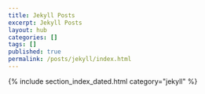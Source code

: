 ```yaml
---
title: Jekyll Posts
excerpt: Jekyll Posts
layout: hub
categories: []
tags: []
published: true
permalink: /posts/jekyll/index.html
---
```


{% include section_index_dated.html category="jekyll" %}
